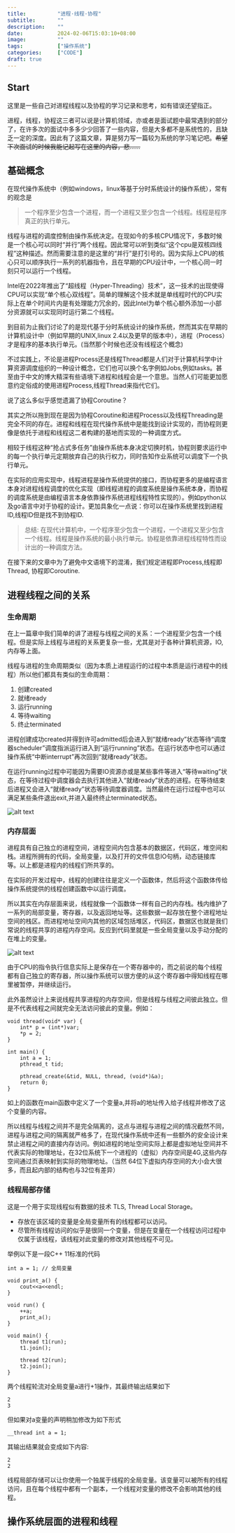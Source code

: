 ```yaml
---
title:          "进程·线程·协程"
subtitle:       ""
description:    ""
date:           2024-02-06T15:03:10+08:00
image:          ""
tags:           ["操作系统"]
categories:     ["CODE"]
draft: true
---
```

## Start

这里是一些自己对进程线程以及协程的学习记录和思考，如有错误还望指正。

进程，线程，协程这三者可以说是计算机领域，亦或者是面试题中最常遇到的部分了，在许多次的面试中多多少少回答了一些内容，但是大多都不是系统性的，且缺乏一定的深度。因此有了这篇文章，算是努力写一篇较为系统的学习笔记吧。~~希望下次面试的时候我能记起写在这里的内容，悲......~~

## 基础概念

在现代操作系统中（例如windows，linux等基于分时系统设计的操作系统），常有的观念是

> 一个程序至少包含一个进程，而一个进程又至少包含一个线程。线程是程序真正的执行单元。

线程与进程的调度控制由操作系统决定。在现如今的多核CPU情况下，多数时候是一个核心可以同时“并行”两个线程。因此常可以听到类似“这个cpu是双核四线程”这种描述。然而需要注意的是这里的“并行”是打引号的。因为实际上CPU的核心只可以顺序执行一系列的机器指令，且在早期的CPU设计中，一个核心同一时刻只可以运行一个线程。

Intel在2022年推出了“超线程（Hyper-Threading）技术”，这一技术的出现使得CPU可以实现“单个核心双线程”。简单的理解这个技术就是单线程时代的CPU实际上在单个时间片内是有处理能力冗余的，因此Intel为单个核心额外添加一小部分资源就可以实现同时运行第二个线程。

到目前为止我们讨论了的是现代基于分时系统设计的操作系统，然而其实在早期的计算机设计中（例如早期的UNIX,linux 2.4以及更早的版本中），进程（Process）才是程序的基本执行单元。(当然那个时候也还没有线程这个概念)

不过实践上，不论是进程Process还是线程Thread都是人们对于计算机科学中计算资源调度组织的一种设计概念，它们也可以换个名字例如Jobs,例如tasks。甚至由于中文的博大精深有些语境下进程和线程会是一个意思。当然人们可能更加愿意约定俗成的使用进程Process,线程Thread来指代它们。

说了这么多似乎感觉遗漏了协程Coroutine？

其实之所以拖到现在是因为协程Coroutine和进程Process以及线程Threading是完全不同的存在。进程和线程在现代操作系统中是能找到设计实现的，而协程则更像是依托于进程和线程这二者构建的基地而实现的一种调度方式。

相较于线程这种“抢占式多任务”由操作系统本身决定切换时机，协程则要求运行中的每一个执行单元定期放弃自己的执行权力，同时告知作业系统可以调度下一个执行单元。

在实际的应用实现中，线程进程是操作系统提供的接口，而协程更多的是编程语言本身对进程线程调度的优化实现（即线程进程的调度系统是操作系统本身，而协程的调度系统是由编程语言本身依靠操作系统进程线程特性实现的）。例如python以及go语言中对于协程的设计。更加具象化一点说：你可以在操作系统里找到进程ID,线程ID但是找不到协程ID.

> 总结: 在现代计算机中，一个程序至少包含一个进程，一个进程又至少包含 一个线程。线程是操作系统的最小执行单元。协程是依靠进程线程特性而设计出的一种调度方法。

在接下来的文章中为了避免中文语境下的混淆，我们规定进程即Process,线程即Thread, 协程即Coroutine.

## 进程线程之间的关系

### 生命周期
在上一篇章中我们简单的讲了进程与线程之间的关系：一个进程至少包含一个线程。但是实际上线程与进程的关系更复杂一些，尤其是对于各种计算机资源，IO,内存等上面。

线程与进程的生命周期类似（因为本质上进程运行的过程中本质是运行进程中的线程）所以他们都具有类似的生命周期：
1. 创建created
2. 就绪ready
3. 运行running
4. 等待waiting
5. 终止terminated

进程创建成功created并得到许可admitted后会进入到“就绪ready”状态等待“调度器scheduler”调度指派运行进入到“运行running”状态。在运行状态中也可以通过操作系统“中断interrupt”再次回到“就绪ready”状态。

在运行running过程中可能因为需要IO资源亦或是某些事件等进入“等待waiting”状态，在等待过程中调度器会去执行其他进入“就绪ready”状态的进程。在等待结束后进程又会进入“就绪ready”状态等待调度器调度。当然最终在运行过程中也可以满足某些条件退出exit,并进入最终终止terminated状态。

![alt text](image.png)

### 内存层面

进程具有自己独立的进程空间，进程空间内包含基本的数据区，代码区，堆空间和栈。进程所拥有的代码，全局变量，以及打开的文件信息IO句柄，动态链接库等。以上都是进程内的线程们所共享的。

在实际的开发过程中，线程的创建往往是定义一个函数体，然后将这个函数体传给操作系统提供的线程创建函数中以运行调度。

所以其实在内存层面来说，线程就像一个函数体一样有自己的内存栈。栈内维护了一系列的局部变量，寄存器，以及返回地址等。这些数据一起存放在整个进程地址空间的栈区。而进程地址空间内其他的区域包括堆区，代码区，数据区也就是我们常说的线程共享的进程内存空间。反应到代码里就是一些全局变量以及手动分配的在堆上的变量。

![alt text](image-1.png)

由于CPU的指令执行信息实际上是保存在一个寄存器中的，而之前说的每个线程都有自己独立的寄存器，所以操作系统可以很方便的从这个寄存器中得知线程在哪里被暂停，并继续运行。

此外虽然设计上来说线程共享进程的内存空间，但是线程与线程之间彼此独立。但是不代表线程之间就完全无法访问彼此的变量。例如：

```
void thread(void* var) {
    int* p = (int*)var;
    *p = 2;
}

int main() {
    int a = 1;
    pthread_t tid;

    pthread_create(&tid, NULL, thread, (void*)&a);
    return 0;
}
```
如上的函数在main函数中定义了一个变量a,并将a的地址传入给子线程并修改了这个变量的内容。

所以线程与线程之间并不是完全隔离的，这点与进程与进程之间的情况截然不同，进程与进程之间的隔离就严格多了，在现代操作系统中还有一些额外的安全设计来禁止进程之间的直接内存访问。例如进程的地址空间实际上都是虚拟地址空间并不代表实际的物理地址，在32位系统下一个进程的（虚拟）内存空间是4G,这些内存空间通过页表映射到实际的物理地址。（当然 64位下虚拟内存空间的大小会大很多，而且起内部的结构也与32位有差异）

### 线程局部存储

这是一个用于实现线程似有数据的技术 TLS, Thread Local Storage。

* 存放在该区域的变量是全局变量所有的线程都可以访问。
* 尽管所有线程访问的似乎是很同一个变量，但是在变量在一个线程访问过程中仅属于该线程，该线程对此变量的修改对其他线程不可见。

举例以下是一段C++ 11标准的代码
```
int a = 1; // 全局变量

void print_a() {
    cout<<a<<endl;
}

void run() {
    ++a;
    print_a();
}

void main() {
    thread t1(run);
    t1.join();

    thread t2(run);
    t2.join();
}
```
两个线程轮流对全局变量a进行+1操作，其最终输出结果如下
```
2
3
```
但如果对a变量的声明稍加修改为如下形式
```
__thread int a = 1;
```
其输出结果就会变成如下内容:
```
2
2
```
线程局部存储可以让你使用一个独属于线程的全局变量。该变量可以被所有的线程访问，且在每个线程中都有一个副本，一个线程对变量的修改不会影响其他的线程。

## 操作系统层面的进程和线程




